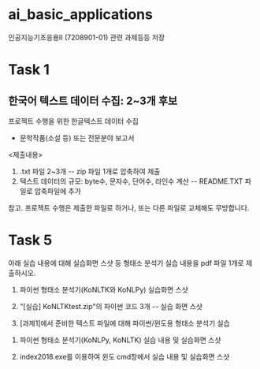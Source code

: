 # ai_basic_applications
인공지능기초응용II (7208901-01) 관련 과제등등 저장


# Task 1
## 한국어 텍스트 데이터 수집: 2~3개 후보 

프로젝트 수행을 위한 한글텍스트 데이터 수집  
   - 문학작품(소설 등) 또는 전문분야 보고서  

<제출내용>  
1) .txt 파일 2~3개 -- zip 파일 1개로 압축하여 제출  
2) 텍스트 데이터의 규모: byte수, 문자수, 단어수, 라인수 계산 -- README.TXT 파일로 압축파일에 추가  

참고. 프로젝트 수행은 제출한 파일로 하거나, 또는 다른 파일로 교체해도 무방합니다.  

# Task 5

아래 실습 내용에 대해 실습화면 스샷 등 형태소 분석기 실습 내용을 pdf 파일 1개로 제출하시오.

1. 파이썬 형태소 분석기(KoNLTK와 KoNLPy) 실습화면 스샷

2. "[실습] KoNLTKtest.zip"의 파이썬 코드 3개 -- 실습 화면 스샷

3. [과제1]에서 준비한 텍스트 파일에 대해 파이썬/윈도용 형태소 분석기 실습

1) 파이썬 형태소 분석기(KoNLPy, KoNLTK) 실습 내용 및 실습화면 스샷

2) index2018.exe를 이용하여 윈도 cmd창에서 실습 내용 및 실습화면 스샷

